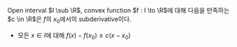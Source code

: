 Open interval $I \sub \R$, convex function $f : I \to \R$에 대해 다음을 만족하는 $c \in \R$은 $f$의 $x_0$에서의 subderivative이다.
- 모든 $x \in I$에 대해 $f(x) - f(x_0) \ge c(x - x_0)$